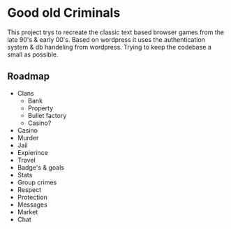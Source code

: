 Good old Criminals
===================
This project trys to recreate the classic text based browser games from the late 90's & early 00's.
Based on wordpress it uses the authentication system & db handeling from wordpress. Trying to keep the codebase a small as possible.

Roadmap
-------
* Clans
    * Bank
    * Property
    * Bullet factory
    * Casino?
* Casino
* Murder
* Jail
* Expierince
* Travel
* Badge's & goals
* Stats
* Group crimes
* Respect
* Protection
* Messages
* Market
* Chat
